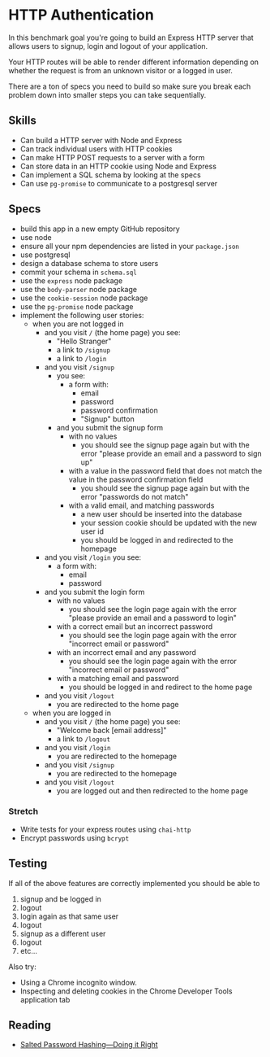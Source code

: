 
# HTTP Authentication

In this benchmark goal you're going to build an Express HTTP server that allows users to signup, login and logout of your application.

Your HTTP routes will be able to render different information depending on whether the request is from an unknown visitor or a logged in user.

There are a ton of specs you need to build so make sure you break each problem down into smaller steps you can take sequentially.

## Skills

- Can build a HTTP server with Node and Express
- Can track individual users with HTTP cookies
- Can make HTTP POST requests to a server with a form
- Can store data in an HTTP cookie using Node and Express
- Can implement a SQL schema by looking at the specs
- Can use `pg-promise` to communicate to a postgresql server

## Specs

- build this app in a new empty GitHub repository
- use node
- ensure all your npm dependencies are listed in your `package.json`
- use postgresql
- design a database schema to store users
- commit your schema in `schema.sql`
- use the `express` node package
- use the `body-parser` node package
- use the `cookie-session` node package
- use the `pg-promise` node package
- implement the following user stories:
  - when you are not logged in
    - and you visit `/` (the home page) you see:
      - "Hello Stranger"
      - a link to `/signup`
      - a link to `/login`
    - and you visit `/signup`
      - you see:
        - a form with:
          - email
          - password
          - password confirmation
          - "Signup" button
      - and you submit the signup form
        - with no values
          - you should see the signup page again but with the error "please provide
          an email and a password to sign up"
        - with a value in the password field that
          does not match the value in the password confirmation field
          - you should see the signup page again but with the error "passwords do
          not match"
        - with a valid email, and matching passwords
          - a new user should be inserted into the database
          - your session cookie should be updated with the new user id
          - you should be logged in and redirected to the homepage
    - and you visit `/login` you see:
      - a form with:
        - email
        - password
    - and you submit the login form
      - with no values
        - you should see the login page again with the error "please provide an
        email and a password to login"
      - with a correct email but an incorrect password
        - you should see the login page again with the error "incorrect email
        or password"
      - with an incorrect email and any password
        - you should see the login page again with the error "incorrect email
        or password"
      - with a matching email and password
        - you should be logged in and redirect to the home page
    - and you visit `/logout`
      - you are redirected to the home page
  - when you are logged in
    - and you visit `/` (the home page) you see:
      - "Welcome back [email address]"
      - a link to `/logout`
    - and you visit `/login`
      - you are redirected to the homepage
    - and you visit `/signup`
      - you are redirected to the homepage
    - and you visit `/logout`
      - you are logged out and then redirected to the home page

### Stretch

- Write tests for your express routes using `chai-http`
- Encrypt passwords using `bcrypt`

## Testing

If all of the above features are correctly implemented you should be able to

1. signup and be logged in
1. logout
1. login again as that same user
1. logout
1. signup as a different user
1. logout
1. etc…

Also try:

- Using a Chrome incognito window.
- Inspecting and deleting cookies in the Chrome Developer Tools application tab

## Reading

- [Salted Password Hashing—Doing it Right](https://crackstation.net/hashing-security.htm)
